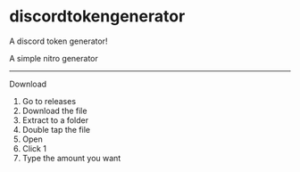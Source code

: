 # discordtokengenerator
A discord token generator!


A simple nitro generator

--------------------------------------
Download
1. Go to releases
2. Download the file
3. Extract to a folder
4. Double tap the file
5. Open
6. Click 1
7. Type the amount you want
